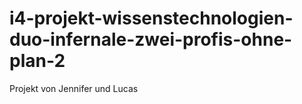# i4-projekt-wissenstechnologien-duo-infernale-zwei-profis-ohne-plan-2

Projekt von Jennifer und Lucas
